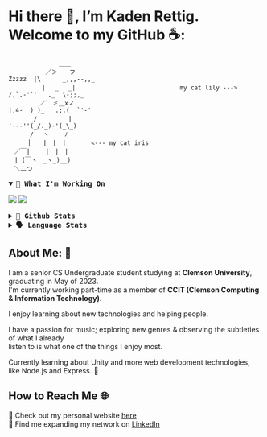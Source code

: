 # Hi there 👋, I’m Kaden Rettig. Welcome to my GitHub ☕:
```
              ＿＿
　　　 　　 ／＞　　フ                                                 Zzzzz  |\      _,,,--,,_
　　　 　　| 　_　 _|                             my cat lily --->           /,`.-'`'   ._  \-;;,_
　 　　 　／` ミ＿xノ                                                       |,4-  ) )_   .;.(  `'-'
　　 　 /　　　 　 |                                                       '---''(_/._)-'(_\_)
　　　 /　 ヽ　　 ﾉ
　 　 │　　|　|　|       <--- my cat iris
　／￣|　　 |　|　|
　| (￣ヽ＿_ヽ_)__)
　＼二つ 
```
<details open>
    <summary> <b> <samp>🔨 What I'm Working On </samp></b></summary>
  <p>
    <a style="text-decoration: none" align="left" href="https://github.com/kadenrettig/oregano">
        <img src="https://github-readme-stats.vercel.app/api/pin/?username=kadenrettig&repo=oregano&show_owner=false&theme=dracula" />
    </a>
    <a style="text-decoration: none" align="left" href="https://github.com/kadenrettig/Super-Pong">
        <img src="https://github-readme-stats.vercel.app/api/pin/?username=kadenrettig&repo=Super-Pong&show_owner=false&theme=dracula" />
    </a>
  </p>
</details>
<details>
  <summary> <b> <samp>🧮 Github Stats </samp></b></summary>
  <p>
    <img src="https://github-readme-stats.vercel.app/api?username=kadenrettig&count_private=true&show_icons=true&include_all_commits=true&theme=dracula">
   </p>
 </details>
 <details>
  <summary> <b> <samp>🗣 Language Stats </samp></b></summary>
  <p>
    <img src="https://github-readme-stats.vercel.app/api/top-langs/?username=kadenrettig&hide=TeX&layout=compact&theme=dracula">
   </p>
</details>
 
## About Me: 💾
I am a senior CS Undergraduate student studying at **Clemson University**, graduating in May of 2023. </br>
I'm currently working part-time as a member of **CCIT (Clemson Computing & Information Technology)**.

I enjoy learning about new technologies and helping people. </br>

I have a passion for music; exploring new genres & observing the subtleties of what I already </br> 
listen to is what one of the things I enjoy most.

Currently learning about Unity and more web development technologies, like Node.js and Express. 🎍

## How to Reach Me 🌐
📝 Check out my personal website [here](https://oregano.surge.sh) </br>
🤝 Find me expanding my network on [LinkedIn](https://www.linkedin.com/in/kadenrettig/)
